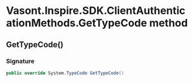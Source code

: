 # Vasont.Inspire.SDK.ClientAuthenticationMethods.GetTypeCode method
## GetTypeCode()
### Signature
```csharp
public override System.TypeCode GetTypeCode()
```
